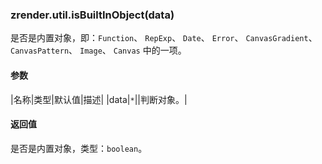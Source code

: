 ---
---

### zrender.util.isBuiltInObject(data)

是否是内置对象，即：`Function`、 `RepExp`、 `Date`、 `Error`、 `CanvasGradient`、 `CanvasPattern`、 `Image`、 `Canvas` 中的一项。

#### 参数

|名称|类型|默认值|描述|
|data|`*`||判断对象。|

#### 返回值

是否是内置对象，类型：`boolean`。

